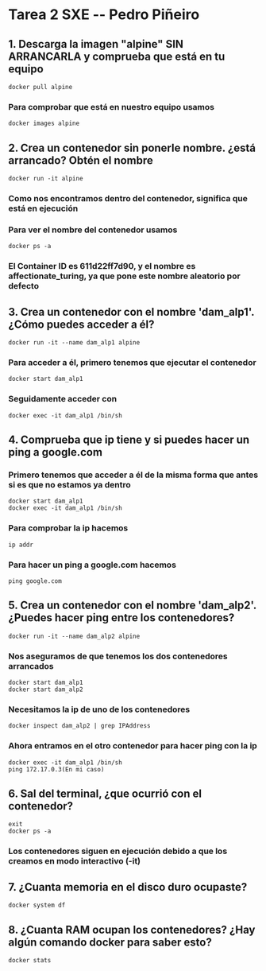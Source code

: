 # Tarea 2 SXE -- Pedro Piñeiro
## 1. Descarga la imagen "alpine" SIN ARRANCARLA y comprueba que está en tu equipo
```
docker pull alpine
```
### Para comprobar que está en nuestro equipo usamos
```
docker images alpine
```
## 2. Crea un contenedor sin ponerle nombre. ¿está arrancado? Obtén el nombre
```
docker run -it alpine
```
### Como nos encontramos dentro del contenedor, significa que está en ejecución
### Para ver el nombre del contenedor usamos
```
docker ps -a
```
### El Container ID es 611d22ff7d90, y el nombre es affectionate_turing, ya que pone este nombre aleatorio por defecto
## 3. Crea un contenedor con el nombre 'dam_alp1'. ¿Cómo puedes acceder a él?
```
docker run -it --name dam_alp1 alpine
```
### Para acceder a él, primero tenemos que ejecutar el contenedor
```
docker start dam_alp1
```
### Seguidamente acceder con
```
docker exec -it dam_alp1 /bin/sh
```
## 4. Comprueba que ip tiene y si puedes hacer un ping a google.com
### Primero tenemos que acceder a él de la misma forma que antes si es que no estamos ya dentro
```
docker start dam_alp1
docker exec -it dam_alp1 /bin/sh
```
### Para comprobar la ip hacemos
```
ip addr
```
### Para hacer un ping a google.com hacemos
```
ping google.com
```
## 5. Crea un contenedor con el nombre 'dam_alp2'. ¿Puedes hacer ping entre los contenedores?
```
docker run -it --name dam_alp2 alpine
```
### Nos aseguramos de que tenemos los dos contenedores arrancados
```
docker start dam_alp1
docker start dam_alp2
```
### Necesitamos la ip de uno de los contenedores
```
docker inspect dam_alp2 | grep IPAddress
```
### Ahora entramos en el otro contenedor para hacer ping con la ip
```
docker exec -it dam_alp1 /bin/sh
ping 172.17.0.3(En mi caso)
```
## 6.  Sal del terminal, ¿que ocurrió con el contenedor?

```
exit
docker ps -a
```
### Los contenedores siguen en ejecución debido a que los creamos en modo interactivo (-it)
## 7.  ¿Cuanta memoria en el disco duro ocupaste?
```
docker system df
```
## 8.  ¿Cuanta RAM ocupan los contenedores? ¿Hay algún comando docker para saber esto?
```
docker stats
```
